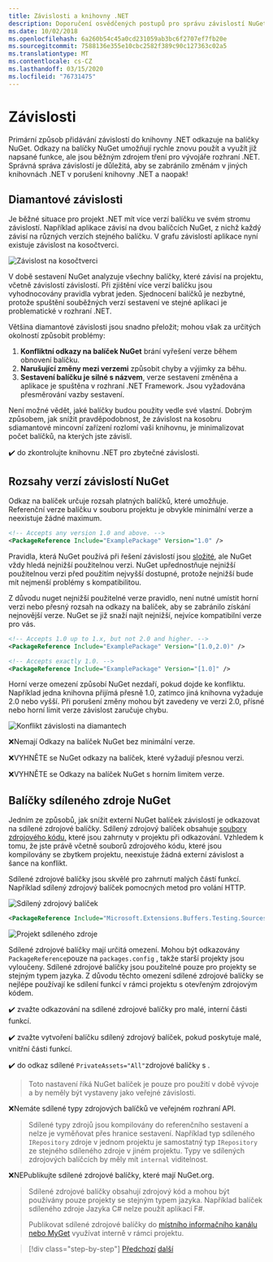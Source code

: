 ```yaml
---
title: Závislosti a knihovny .NET
description: Doporučení osvědčených postupů pro správu závislostí NuGet v knihovnách .NET.
ms.date: 10/02/2018
ms.openlocfilehash: 6a260b54c45a0cd231059ab3bc6f2707ef7fb20e
ms.sourcegitcommit: 7588136e355e10cbc2582f389c90c127363c02a5
ms.translationtype: MT
ms.contentlocale: cs-CZ
ms.lasthandoff: 03/15/2020
ms.locfileid: "76731475"
---
```

# <a name="dependencies"></a>Závislosti

Primární způsob přidávání závislostí do knihovny .NET odkazuje na balíčky NuGet. Odkazy na balíčky NuGet umožňují rychle znovu použít a využít již napsané funkce, ale jsou běžným zdrojem tření pro vývojáře rozhraní .NET. Správná správa závislostí je důležitá, aby se zabránilo změnám v jiných knihovnách .NET v porušení knihovny .NET a naopak!

## <a name="diamond-dependencies"></a>Diamantové závislosti

Je běžné situace pro projekt .NET mít více verzí balíčku ve svém stromu závislostí. Například aplikace závisí na dvou balíčcích NuGet, z nichž každý závisí na různých verzích stejného balíčku. V grafu závislostí aplikace nyní existuje závislost na kosočtverci.

![Závislost na kosočtverci](./media/dependencies/diamond-dependency.png "Závislost na kosočtverci")

V době sestavení NuGet analyzuje všechny balíčky, které závisí na projektu, včetně závislostí závislostí. Při zjištění více verzí balíčku jsou vyhodnocovány pravidla vybrat jeden. Sjednocení balíčků je nezbytné, protože spuštění souběžných verzí sestavení ve stejné aplikaci je problematické v rozhraní .NET.

Většina diamantové závislosti jsou snadno přeložit; mohou však za určitých okolností způsobit problémy:

1. **Konfliktní odkazy na balíček NuGet** brání vyřešení verze během obnovení balíčku.
2. **Narušující změny mezi verzemi** způsobit chyby a výjimky za běhu.
3. **Sestavení balíčku je silné s názvem**, verze sestavení změněna a aplikace je spuštěna v rozhraní .NET Framework. Jsou vyžadována přesměrování vazby sestavení.

Není možné vědět, jaké balíčky budou použity vedle své vlastní. Dobrým způsobem, jak snížit pravděpodobnost, že závislost na kosobru sdiamantové mincovní zařízení rozlomí vaši knihovnu, je minimalizovat počet balíčků, na kterých jste závislí.

✔️ do zkontrolujte knihovnu .NET pro zbytečné závislosti.

## <a name="nuget-dependency-version-ranges"></a>Rozsahy verzí závislostí NuGet

Odkaz na balíček určuje rozsah platných balíčků, které umožňuje. Referenční verze balíčku v souboru projektu je obvykle minimální verze a neexistuje žádné maximum.

```xml
<!-- Accepts any version 1.0 and above. -->
<PackageReference Include="ExamplePackage" Version="1.0" />
```

Pravidla, která NuGet používá při řešení závislostí jsou [složité](/nuget/consume-packages/dependency-resolution), ale NuGet vždy hledá nejnižší použitelnou verzi. NuGet upřednostňuje nejnižší použitelnou verzi před použitím nejvyšší dostupné, protože nejnižší bude mít nejmenší problémy s kompatibilitou.

Z důvodu nuget nejnižší použitelné verze pravidlo, není nutné umístit horní verzi nebo přesný rozsah na odkazy na balíček, aby se zabránilo získání nejnovější verze. NuGet se již snaží najít nejnižší, nejvíce kompatibilní verze pro vás.

```xml
<!-- Accepts 1.0 up to 1.x, but not 2.0 and higher. -->
<PackageReference Include="ExamplePackage" Version="[1.0,2.0)" />

<!-- Accepts exactly 1.0. -->
<PackageReference Include="ExamplePackage" Version="[1.0]" />
```

Horní verze omezení způsobí NuGet nezdaří, pokud dojde ke konfliktu. Například jedna knihovna přijímá přesně 1.0, zatímco jiná knihovna vyžaduje 2.0 nebo vyšší. Při porušení změny mohou být zavedeny ve verzi 2.0, přísné nebo horní limit verze závislost zaručuje chybu.

![Konflikt závislosti na diamantech](./media/dependencies/diamond-dependency-conflict.png "Konflikt závislosti na diamantech")

❌Nemají Odkazy na balíček NuGet bez minimální verze.

❌VYHNĚTE se NuGet odkazy na balíček, které vyžadují přesnou verzi.

❌VYHNĚTE se Odkazy na balíček NuGet s horním limitem verze.

## <a name="nuget-shared-source-packages"></a>Balíčky sdíleného zdroje NuGet

Jedním ze způsobů, jak snížit externí NuGet balíček závislostí je odkazovat na sdílené zdrojové balíčky. Sdílený zdrojový balíček obsahuje [soubory zdrojového kódu,](/nuget/reference/nuspec#including-content-files) které jsou zahrnuty v projektu při odkazování. Vzhledem k tomu, že jste právě včetně souborů zdrojového kódu, které jsou kompilovány se zbytkem projektu, neexistuje žádná externí závislost a šance na konflikt.

Sdílené zdrojové balíčky jsou skvělé pro zahrnutí malých částí funkcí. Například sdílený zdrojový balíček pomocných metod pro volání HTTP.

![Sdílený zdrojový balíček](./media/dependencies/shared-source-package.png "Sdílený zdrojový balíček")

```xml
<PackageReference Include="Microsoft.Extensions.Buffers.Testing.Sources" PrivateAssets="All" Version="1.0" />
```

![Projekt sdíleného zdroje](./media/dependencies/shared-source-project.png "Projekt sdíleného zdroje")

Sdílené zdrojové balíčky mají určitá omezení. Mohou být odkazovány `PackageReference`pouze na `packages.config` , takže starší projekty jsou vyloučeny. Sdílené zdrojové balíčky jsou použitelné pouze pro projekty se stejným typem jazyka. Z důvodu těchto omezení sdílené zdrojové balíčky se nejlépe používají ke sdílení funkcí v rámci projektu s otevřeným zdrojovým kódem.

✔️ zvažte odkazování na sdílené zdrojové balíčky pro malé, interní části funkcí.

✔️ zvažte vytvoření balíčku sdílený zdrojový balíček, pokud poskytuje malé, vnitřní části funkcí.

✔️ do odkaz sdílené `PrivateAssets="All"`zdrojové balíčky s .

> Toto nastavení říká NuGet balíček je pouze pro použití v době vývoje a by neměly být vystaveny jako veřejné závislosti.

❌Nemáte sdílené typy zdrojových balíčků ve veřejném rozhraní API.

> Sdílené typy zdrojů jsou kompilovány do referenčního sestavení a nelze je vyměňovat přes hranice sestavení. Například typ sdíleného `IRepository` zdroje v jednom projektu je samostatný typ `IRepository` ze stejného sdíleného zdroje v jiném projektu. Typy ve sdílených zdrojových balíčcích by měly mít `internal` viditelnost.

❌NEPublikujte sdílené zdrojové balíčky, které mají NuGet.org.

> Sdílené zdrojové balíčky obsahují zdrojový kód a mohou být používány pouze projekty se stejným typem jazyka. Například balíček sdíleného zdroje Jazyka C# nelze použít aplikací F#.
>
> Publikovat sdílené zdrojové balíčky do [místního informačního kanálu nebo MyGet](./publish-nuget-package.md) využívat interně v rámci projektu.

>[!div class="step-by-step"]
>[Předchozí](nuget.md)
>[další](sourcelink.md)
